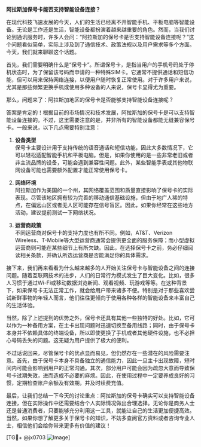 **阿拉斯加保号卡能否支持智能设备连接？**

在现代科技飞速发展的今天，人们的生活已经离不开智能手机、平板电脑等智能设备。无论是工作还是生活，智能设备都扮演着越来越重要的角色。然而，当我们讨论到通讯服务时，许多人会问：“阿拉斯加的保号卡是否支持智能设备连接呢？”这个问题看似简单，实际上涉及到了通信技术、政策法规以及用户需求等多个方面。今天，我们就来聊聊这个话题。

首先，我们需要明确什么是“保号卡”。所谓保号卡，是指当用户的手机号码处于停机状态时，为了保留该号码而申请的一种特殊SIM卡。它通常不提供通话和短信功能，但可以用来保持网络连接，以便用户随时恢复正常使用。对于许多用户来说，尤其是那些频繁更换手机或使用多种设备的人来说，保号卡显得尤为重要。

那么，问题来了：阿拉斯加地区的保号卡是否能够支持智能设备连接呢？

答案是肯定的！根据目前的市场情况和技术发展，阿拉斯加的保号卡是可以支持智能设备连接的。不过，这里需要注意的是，并非所有的智能设备都能无缝兼容保号卡。一般来说，以下几点需要特别注意：

1. **设备类型**  
   保号卡主要设计用于支持传统的语音通话和短信功能，因此大多数情况下，它可以轻松适配智能手机和平板电脑。但是，如果你使用的是一些非常老旧或者非主流品牌的设备，可能会遇到兼容性问题。此外，某些智能手表或其他物联网设备可能也需要额外配置才能正常使用保号卡。

2. **网络环境**  
   阿拉斯加作为美国的一个州，其网络覆盖范围和质量直接影响了保号卡的实际表现。尽管该地区拥有较为完善的移动通信基础设施，但由于地广人稀的特点，在偏远山区或者无人区可能存在信号盲区。因此，如果你经常在这些地方活动，建议提前测试一下网络状况。

3. **运营商政策**  
   不同运营商对保号卡的支持力度也有所不同。例如，AT&T、Verizon Wireless、T-Mobile等大型运营商通常会提供更全面的服务保障；而小型虚拟运营商则可能在某些细节上有所欠缺。因此，在选择保号卡之前，务必仔细阅读相关条款，并确认所选运营商是否能满足你的具体需求。

接下来，我们再来看看为什么越来越多的人开始关注保号卡与智能设备之间的连接问题。随着互联网技术的进步，人们的日常行为模式发生了巨大变化。比如，很多人习惯于通过Wi-Fi或移动数据浏览新闻、观看视频、玩游戏等等。在这种背景下，如果保号卡无法正常工作，就会给用户带来诸多不便。特别是对于那些喜欢尝试新鲜事物的年轻人而言，他们往往更倾向于使用各种各样的智能设备来丰富自己的生活体验。

当然，除了上述提到的优势之外，保号卡还具有其他一些独特的好处。比如，它可以作为一种备用方案，在主卡出现问题时迅速切换至备用线路；同时，由于保号卡本身并不依赖具体的终端设备，所以即使更换了手机或者其他硬件设施，也不必担心号码丢失的问题。这无疑为用户提供了极大的便利。

不过话说回来，尽管保号卡的优点显而易见，但仍然存在一些潜在的风险需要注意。首先，由于保号卡本身不具备独立的通信能力，因此一旦主卡出现故障，短时间内可能会影响到用户的正常沟通。其次，部分用户可能会因为疏忽大意而导致保号卡过期失效，进而造成不必要的麻烦。因此，在使用过程中一定要养成良好的习惯，定期检查账户余额及有效期，并及时续费充值。

最后，让我们总结一下今天的讨论重点：阿拉斯加的保号卡确实可以支持智能设备连接，但在实际操作中还需要结合个人实际情况做出合理选择。无论你是商务人士还是普通消费者，只要能够充分利用这一工具，就能让自己的生活更加便捷高效。当然，如果你想了解更多关于保号卡的知识，不妨多查阅官方资料或者咨询专业人士，相信他们会给你带来更多有价值的建议！

[TG💪+ @jx0703 ![Image](https://github.com/user-attachments/assets/dbca1d08-cadb-493c-b0ec-ad6f7a83f270)]